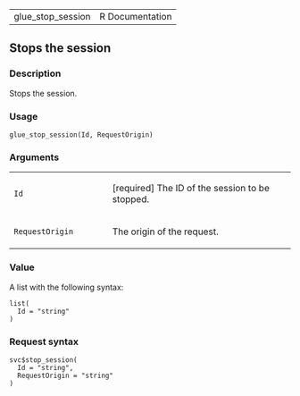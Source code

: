 <table style="width: 100%;">
<tbody>
<tr class="odd">
<td>glue_stop_session</td>
<td style="text-align: right;">R Documentation</td>
</tr>
</tbody>
</table>

## Stops the session

### Description

Stops the session.

### Usage

    glue_stop_session(Id, RequestOrigin)

### Arguments

<table>
<colgroup>
<col style="width: 35%" />
<col style="width: 65%" />
</colgroup>
<tbody>
<tr class="odd">
<td><code id="glue_stop_session_:_Id">Id</code></td>
<td><p>[required] The ID of the session to be stopped.</p></td>
</tr>
<tr class="even">
<td><code
id="glue_stop_session_:_RequestOrigin">RequestOrigin</code></td>
<td><p>The origin of the request.</p></td>
</tr>
</tbody>
</table>

### Value

A list with the following syntax:

    list(
      Id = "string"
    )

### Request syntax

    svc$stop_session(
      Id = "string",
      RequestOrigin = "string"
    )
